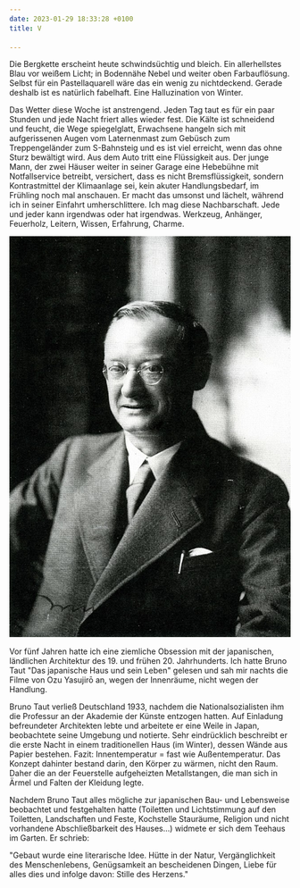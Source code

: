 ```yaml
---
date: 2023-01-29 18:33:28 +0100
title: V

---
```

Die Bergkette erscheint heute schwindsüchtig und bleich. Ein allerhellstes Blau vor weißem Licht; in Bodennähe Nebel und weiter oben Farbauflösung. Selbst für ein Pastellaquarell wäre das ein wenig zu nichtdeckend. Gerade deshalb ist es natürlich fabelhaft. Eine Halluzination von Winter.

Das Wetter diese Woche ist anstrengend. Jeden Tag taut es für ein paar Stunden und jede Nacht friert alles wieder fest. Die Kälte ist schneidend und feucht, die Wege spiegelglatt, Erwachsene hangeln sich mit aufgerissenen Augen vom Laternenmast zum Gebüsch zum Treppengeländer zum S-Bahnsteig und es ist viel erreicht, wenn das ohne Sturz bewältigt wird. Aus dem Auto tritt eine Flüssigkeit aus. Der junge Mann, der zwei Häuser weiter in seiner Garage eine Hebebühne mit Notfallservice betreibt, versichert, dass es nicht Bremsflüssigkeit, sondern Kontrastmittel der Klimaanlage sei, kein akuter Handlungsbedarf, im Frühling noch mal anschauen. Er macht das umsonst und lächelt, während ich in seiner Einfahrt umherschlittere. Ich mag diese Nachbarschaft. Jede und jeder kann irgendwas oder hat irgendwas. Werkzeug, Anhänger, Feuerholz, Leitern, Wissen, Erfahrung, Charme.

![](/uploads/bruno-taut.jpg)

Vor fünf Jahren hatte ich eine ziemliche Obsession mit der japanischen, ländlichen Architektur des 19. und frühen 20. Jahrhunderts. Ich hatte Bruno Taut "Das japanische Haus und sein Leben" gelesen und sah mir nachts die Filme von Ozu Yasujirō an, wegen der Innenräume, nicht wegen der Handlung.

Bruno Taut verließ Deutschland 1933, nachdem die Nationalsozialisten ihm die Professur an der Akademie der Künste entzogen hatten. Auf Einladung befreundeter Architekten lebte und arbeitete er eine Weile in Japan, beobachtete seine Umgebung und notierte. Sehr eindrücklich beschreibt er die erste Nacht in einem traditionellen Haus (im Winter), dessen Wände aus Papier bestehen. Fazit: Innentemperatur = fast wie Außentemperatur. Das Konzept dahinter bestand darin, den Körper zu wärmen, nicht den Raum. Daher die an der Feuerstelle aufgeheizten Metallstangen, die man sich in Ärmel und Falten der Kleidung legte.

Nachdem Bruno Taut alles mögliche zur japanischen Bau- und Lebensweise beobachtet und festgehalten hatte (Toiletten und Lichtstimmung auf den Toiletten, Landschaften und Feste, Kochstelle Stauräume, Religion und nicht vorhandene Abschließbarkeit des Hauses...) widmete er sich dem Teehaus im Garten. Er schrieb:

"Gebaut wurde eine literarische Idee. Hütte in der Natur, Vergänglichkeit des Menschenlebens, Genügsamkeit an bescheidenen Dingen, Liebe für alles dies und infolge davon: Stille des Herzens."